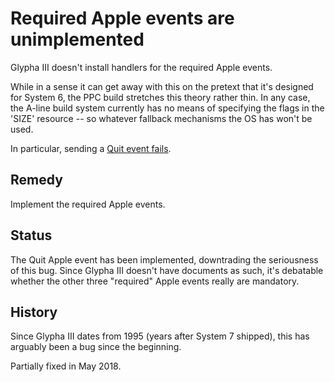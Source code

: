 Required Apple events are unimplemented
=======================================

Glypha III doesn't install handlers for the required Apple events.

While in a sense it can get away with this on the pretext that it's designed for System 6, the PPC build stretches this theory rather thin.  In any case, the A-line build system currently has no means of specifying the flags in the 'SIZE' resource -- so whatever fallback mechanisms the OS has won't be used.

In particular, sending a [Quit event fails][quit-event].

[quit-event]:  <FIXED/quit-apple-event.md>

Remedy
------

Implement the required Apple events.

Status
------

The Quit Apple event has been implemented, downtrading the seriousness of this bug.  Since Glypha III doesn't have documents as such, it's debatable whether the other three "required" Apple events really are mandatory.

History
-------

Since Glypha III dates from 1995 (years after System 7 shipped), this has arguably been a bug since the beginning.

Partially fixed in May 2018.
